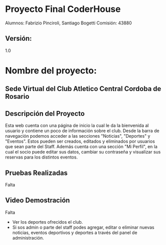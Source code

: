 # Proyecto Final CoderHouse

 Alumnos: Fabrizio Pinciroli, Santiago Bogetti
 Comisión: 43880

## Versión:
1.0

# Nombre del proyecto:
## Sede Virtual del Club Atletico Central Cordoba de Rosario


## Descripción del Proyecto

Esta web cuenta con una página de inicio la cual le da la bienvenida al usuario y
contiene un poco de información sobre el club. Desde la barra de navegación podemos acceder a las secciones 
"Noticias", "Deportes" y "Eventos". Estos pueden ser creados, editados y eliminados por usuarios que sean
parte del Staff. Además cuenta con una sección "Mi Perfil", en la cual el socio puede editar sus datos, 
cambiar su contraseña y visualizar sus reservas para los distintos eventos.


## Pruebas Realizadas
Falta 

## Video Demostración
Falta


- Ver los deportes ofrecidos el club.
- Si sos admin o parte del staff podes agregar, editar o eliminar nuevas noticias, eventos deportivos y deportes a través del panel de administración.




